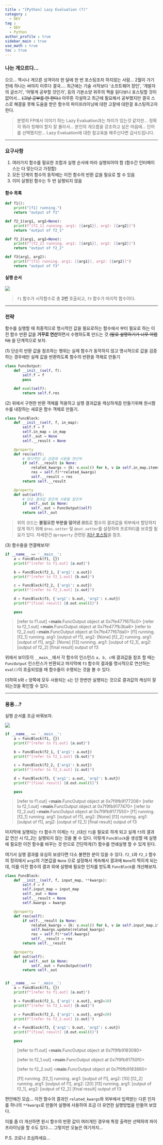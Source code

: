 ```yaml
---
title : "[Python] Lazy Evaluation (?)"
category :
  - DEV
tag :
  - DEV
  - Python
author_profile : true
sidebar_main : true
use_math : true
toc : true
---
```


### 나는 게으르다...

으으... 역시나 게으른 성격이라 한 달에 한 번 포스팅조차 하지않는 사람... 2월이 가기 전에 하나는 써야지 미루다 결국....
최근에는 기술 서적보다 '소프트웨어 장인', '개발자의 글쓰기', '어떻게 공부할 것인가', 등의 기본소양 위주의 책을 읽다보니 포스팅할 것이 없어서... ~~(그냥 공부를 안 한다.)~~
아무튼 각설하고 최근에 필요해서 공부했지만 결국 스스로 해결을 못해 도움을 받은 함수의 파이프라이닝에 대한 고찰에 대한걸 포스팅하고자 한다.

> 분명히 FP에서 이야기 하는 Lazy Evaluation과는 차이가 있는것 같지만... 정확히 뭐라 칭해야 할지 잘 몰라서... 본인의 게으름을 강조하고 싶은 마음에... 단어를 선택했지만... Lazy Evaluation에 대한 참교육을 해주신다면 감사드립니다.

---

### 요구사항

1. 여러가지 함수를 필요한 조합과 실행 순서에 따라 실행되어야 함 (함수간 인터페이스는 다 맞는다고 가정함)
2. 모든 단계의 함수의 동작에는 이전 함수의 반환 값을 필요로 할 수 있음
3. 이미 실행된 함수는 두 번 실행되지 않음

#### 함수 목록
```python
def f1():
    print("[f1] running.")
    return "output of f1"

def f2_1(arg1, arg2=None):
    print(f"[f2_1] running. arg1: [{arg1}], arg2: [{arg2}]")
    return "output of f2_1"

def f2_2(arg1, arg2=None):
    print(f"[f2_2] running. arg1: [{arg1}], arg2: [{arg2}]")
    return "output of f2_2"

def f3(arg1, arg2):
    print(f"[f3] running. arg1: [{arg1}], arg2: [{arg2}]")
    return "output of f3"
```

#### 실행 순서
[![](https://mermaid.ink/img/eyJjb2RlIjoiZ3JhcGggTFJcblx0ZjEgLS0-IGYyXzFcbiAgZjEgLS0-IGYyXzJcbiAgZjJfMSAtLT4gZjNcbiAgZjJfMiAtLT4gZjMiLCJtZXJtYWlkIjp7InRoZW1lIjoiZGVmYXVsdCJ9LCJ1cGRhdGVFZGl0b3IiOmZhbHNlfQ)](https://mermaid-js.github.io/mermaid-live-editor/#/edit/eyJjb2RlIjoiZ3JhcGggTFJcblx0ZjEgLS0-IGYyXzFcbiAgZjEgLS0-IGYyXzJcbiAgZjJfMSAtLT4gZjNcbiAgZjJfMiAtLT4gZjMiLCJtZXJtYWlkIjp7InRoZW1lIjoiZGVmYXVsdCJ9LCJ1cGRhdGVFZGl0b3IiOmZhbHNlfQ)

> `f1` 함수가 시작함수로 총 **2번** 호출되고, `f3` 함수가 마지막 함수이다.

---

### 전략

함수를 실행할 때 최종적으로 명시적인 값을 필요로하는 함수에서 부터 필요로 하는 이전 함수 반환 값을 **거꾸로 연산**하면서 수행하도록 만드는 것 ~~(말로 설명하기가 너무 어렵다)~~ 을 단계적으로 보자.

(1) 단순히 반환 값을 참조하는 행위는 실제 함수가 동작하지 않고 명시적으로 값을 검증하는 경우에만 실제 값을 반환하도록 함수의 반환을 객체로 만들기

```python
class FuncOutput:
    def __init__(self, f):
        self.f = f
        pass

    def eval(self):
        return self.f.res
```

(2) 위에서 구현한 반환 객체를 적용하고 실행 결과값을 캐싱하게끔 만들기위해 원시함수를 내장하는 새로운 함수 객체로 만들기.

```python
class FuncBlock:
    def __init__(self, f, in_map):
        self.f = f
        self.in_map = in_map
        self._out = None
        self.__result = None

    @property
    def res(self):
        # 명시적인 값 검증에 사용될 연산부
        if self.__result is None:
            related_kwargs = {k: v.eval() for k, v in self.in_map.items()}
            res = self.f(**related_kwargs)
            self.__result = res
        return self.__result

    @property
    def out(self):
        # 단순 결과값 참조에 사용될 참조부
        if self._out is None:
            self._out = FuncOutput(self)
        return self._out
```

> 위의 코드는 **불필요한 부분을 덜어낸 코드**로 함수의 결과값을 외부에서 할당하지 않게 하기 위해 `@res.setter` 및 `@out.setter`를 설정하여 프로퍼티를 보호할 필요가 있다. 자세한건 `@property` 관련된 [지난 포스팅](https://dopingcat.github.io/dev/003/)을 참조.

(3) 함수들을 연결해보자!
```python
if __name__ == '__main__':
    a = FuncBlock(f1, {})
    print(f"[refer to f1.out] {a.out}")

    b = FuncBlock(f2_1, {'arg1': a.out})
    print(f"[refer to f2_1.out] {b.out}")

    c = FuncBlock(f2_2, {'arg1': a.out})
    print(f"[refer to f2_2.out] {c.out}")

    d = FuncBlock(f3, {'arg1': b.out, 'arg2': c.out})
    print(f"[final result] {d.out.eval()}")

    pass
```
> [refer to f1.out] <__main__.FuncOutput object at 0x7fe477f675c0>
[refer to f2_1.out] <__main__.FuncOutput object at 0x7fe477fb3ba8>
[refer to f2_2.out] <__main__.FuncOutput object at 0x7fe477f67da0>
[f1] running.
[f2_1] running. arg1: [output of f1], arg2: [None]
[f2_2] running. arg1: [output of f1], arg2: [None]
[f3] running. arg1: [output of f2_1], arg2: [output of f2_2]
[final result] output of f3

위에서 보이듯이 `__main__`에서 각 함수의 인스턴스 `a, b, c`에 결과값을 참조 할 때는 `FuncOutput` 인스턴스가 반환되고 마지막에 `f3` 함수의 결과를 명시적으로 연산하는 `eval()`이 호출되었을 때 함수들이 수행되는 것을 볼 수 있다.

더하여 `b`와 `c` 양쪽에 모두 사용되는 `a`는 단 한번만 실행되는 것으로 결과값의 캐싱이 잘 되는것을 확인할 수 있다.

---

### 응용...?

실행 순서를 조금 바꿔보자.

[![](https://mermaid.ink/img/eyJjb2RlIjoiZ3JhcGggTFJcblx0ZjEgLS0-IGYyXzFcbiAgZjJfMSAtLT4gZjJfMlxuICBmMl8xIC0tPiBmM1xuICBmMSAtLT4gZjMiLCJtZXJtYWlkIjp7InRoZW1lIjoiZGVmYXVsdCJ9LCJ1cGRhdGVFZGl0b3IiOmZhbHNlfQ)](https://mermaid-js.github.io/mermaid-live-editor/#/edit/eyJjb2RlIjoiZ3JhcGggTFJcblx0ZjEgLS0-IGYyXzFcbiAgZjJfMSAtLT4gZjJfMlxuICBmMl8xIC0tPiBmM1xuICBmMSAtLT4gZjMiLCJtZXJtYWlkIjp7InRoZW1lIjoiZGVmYXVsdCJ9LCJ1cGRhdGVFZGl0b3IiOmZhbHNlfQ)

```python
if __name__ == '__main__':
    a = FuncBlock(f1, {})
    print(f"[refer to f1.out] {a.out}")

    b = FuncBlock(f2_1, {'arg1': a.out})
    print(f"[refer to f2_1.out] {b.out}")

    c = FuncBlock(f2_2, {'arg1': b.out})
    print(f"[refer to f2_2.out] {c.out}")

    d = FuncBlock(f3, {'arg1': a.out, 'arg2': b.out})
    print(f"[final result] {d.out.eval()}")

    pass
```
> [refer to f1.out] <__main__.FuncOutput object at 0x7f9fb9177208>
[refer to f2_1.out] <__main__.FuncOutput object at 0x7f9fb9177470>
[refer to f2_2.out] <__main__.FuncOutput object at 0x7f9fb9177550>
[f1] running.
[f2_1] running. arg1: [output of f1], arg2: [None]
[f3] running. arg1: [output of f1], arg2: [output of f2_1]
[final result] output of f3

마지막에 실행되는 `f3` 함수가 이제는 `f2_2`대신 `f1`을 필요로 하게 되고 실제 `f3`의 결과 값 연산 시 f2_2는 실행되지 않는 것을 볼 수 있다. 이렇게 `FuncBlock`을 생성할 때 실행에 필요한 이전 함수를 바꾸는 것 만으로 간단하게(?) 함수를 연쇄실행 할 수 있게 된다.

여기서 실행 결과를 유심히 보셨다면 다소 불편한 분이 있을 수 있다. `f2_1`와 `f2_2` 함수의 정의에서 `arg2`의 기본값을 `None` 으로 설정해서 계속해서 결과에 `None`이 찍히게 되는데, 이를 이전 함수의 결과 외에 실행에 필요한 인자를 받도록 `FuncBlock`을 개선해보자.

```python
class FuncBlock:
    def __init__(self, f, input_map, **kwargs):
        self.f = f
        self.input_map = input_map
        self._out = None
        self.__result = None
        self.kwargs = kwargs

    @property
    def res(self):
        if self.__result is None:
            related_kwargs = {k: v.eval() for k, v in self.input_map.items()}
            self.kwargs.update(related_kwargs)
            res = self.f(**self.kwargs)
            self.__result = res
        return self.__result

    @property
    def out(self):
        if self._out is None:
            self._out = FuncOutput(self)
        return self._out


if __name__ == '__main__':
    a = FuncBlock(f1, {})
    print(f"[refer to f1.out] {a.out}")

    b = FuncBlock(f2_1, {'arg1': a.out}, arg2=10)
    print(f"[refer to f2_1.out] {b.out}")

    c = FuncBlock(f2_2, {'arg1': a.out}, arg2=20)
    print(f"[refer to f2_2.out] {c.out}")

    d = FuncBlock(f3, {'arg1': b.out, 'arg2': c.out})
    print(f"[final result] {d.out.eval()}")

    pass
```
> [refer to f1.out] <__main__.FuncOutput object at 0x7f9fb9183080>
>
> [refer to f2_1.out] <__main__.FuncOutput object at 0x7f9fb91750f0>
>
> [refer to f2_2.out] <__main__.FuncOutput object at 0x7f9fb9183860>
>
> [f1] running.
> [f2_1] running. arg1: [output of f1], arg2: [10]
> [f2_2] running. arg1: [output of f1], arg2: [20]
> [f3] running. arg1: [output of f2_1], arg2: [output of f2_2]
> [final result] output of f3

편안해진 모습...  이전 함수의 결과인 `related_kwargs`와 외부에서 입력받는 다른 인자를 하나의 `**kwargs`로 만들어 실행에 사용하여 조금 더 유연한 실행방법을 만들어 보았다.

이를 좀 더 개선하면 원시 함수의 반환 값이 여러개인 경우에 특정 출력만 선택하여 파이프라이닝을 할 수도 있다.... 그렇지만 오늘은 여기까지...

P.S. 코로나 조심하세요...